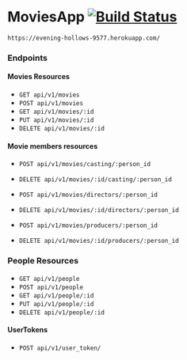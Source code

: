 # MoviesApp [![Build Status](https://travis-ci.org/marianogs/moviesapp.svg?branch=master)](https://travis-ci.org/marianogs/moviesapp)

`https://evening-hollows-9577.herokuapp.com/`


### Endpoints

#### Movies Resources

* `GET api/v1/movies`
* `POST api/v1/movies`
* `GET api/v1/movies/:id`
* `PUT api/v1/movies/:id`
* `DELETE api/v1/movies/:id`

#### Movie members resources

* `POST api/v1/movies/casting/:person_id`
* `DELETE api/v1/movies/:id/casting/:person_id`

* `POST api/v1/movies/directors/:person_id`
* `DELETE api/v1/movies/:id/directors/:person_id`

* `POST api/v1/movies/producers/:person_id`
* `DELETE api/v1/movies/:id/producers/:person_id`

### People Resources

* `GET api/v1/people`
* `POST api/v1/people`
* `GET api/v1/people/:id`
* `PUT api/v1/people/:id`
* `DELETE api/v1/people/:id`

#### UserTokens

* `POST api/v1/user_token/`
